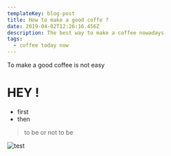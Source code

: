 ```yaml
---
templateKey: blog-post
title: How to make a good coffe ?
date: 2019-04-02T12:26:16.456Z
description: The best way to make a coffee nowadays
tags:
  - coffee today now
---
```



To make a good coffee is not easy 

# HEY  !

* first
* then

> to be or not to be

![](/img/blog-index.jpg "test")
